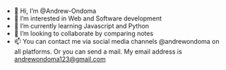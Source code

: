 - 👋 Hi, I’m @Andrew-Ondoma
- 👀 I’m interested in Web and Software development
- 🌱 I’m currently learning Javascript and Python
- 💞️ I’m looking to collaborate by comparing notes 
- 📫 You can contact me via social media channels @andrewondoma on all platforms.
   Or you can send a mail. My email address is andrewondoma123@gmail.com

<!---
Andrew-Ondoma/Andrew-Ondoma is a ✨ special ✨ repository because its `README.md` (this file) appears on your GitHub profile.
You can click the Preview link to take a look at your changes.
--->
